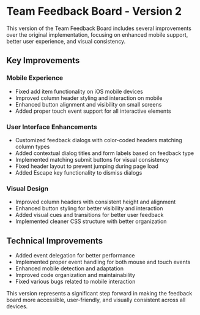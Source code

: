 # Team Feedback Board - Version 2

This version of the Team Feedback Board includes several improvements over the original implementation, focusing on enhanced mobile support, better user experience, and visual consistency.

## Key Improvements

### Mobile Experience
- Fixed add item functionality on iOS mobile devices
- Improved column header styling and interaction on mobile
- Enhanced button alignment and visibility on small screens
- Added proper touch event support for all interactive elements

### User Interface Enhancements
- Customized feedback dialogs with color-coded headers matching column types
- Added contextual dialog titles and form labels based on feedback type
- Implemented matching submit buttons for visual consistency
- Fixed header layout to prevent jumping during page load
- Added Escape key functionality to dismiss dialogs

### Visual Design
- Improved column headers with consistent height and alignment
- Enhanced button styling for better visibility and interaction
- Added visual cues and transitions for better user feedback
- Implemented cleaner CSS structure with better organization

## Technical Improvements
- Added event delegation for better performance
- Implemented proper event handling for both mouse and touch events
- Enhanced mobile detection and adaptation
- Improved code organization and maintainability
- Fixed various bugs related to mobile interaction

This version represents a significant step forward in making the feedback board more accessible, user-friendly, and visually consistent across all devices. 